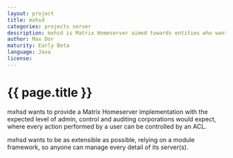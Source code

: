 ```yaml
---
layout: project
title: mxhsd
categories: projects server
description: mxhsd is Matrix Homeserver aimed towards entities who want to have in-depth control of their servers
author: Max Dor
maturity: Early Beta
language: Java
license: 
---
```


# {{ page.title }}
mxhsd wants to provide a Matrix Homeserver implementation with the expected level of admin, control and auditing corporations would expect, where every action performed by a user can be controlled by an ACL.

mxhsd wants to be as extensible as possible, relying on a module framework, so anyone can manage every detail of its server(s).
